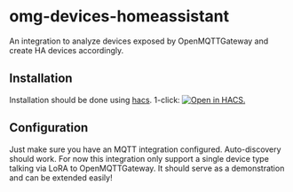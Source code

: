 # omg-devices-homeassistant

An integration to analyze devices exposed by OpenMQTTGateway and create HA devices accordingly.

## Installation

Installation should be done using [hacs](https://hacs.xyz/).
1-click: [![Open in HACS.](https://my.home-assistant.io/badges/hacs_repository.svg)](https://my.home-assistant.io/redirect/hacs_repository/?owner=kamaradclimber&repository=omg-devices-homeassistant&category=integration)

## Configuration

Just make sure you have an MQTT integration configured. Auto-discovery should work.
For now this integration only support a single device type talking via LoRA to OpenMQTTGateway. It should serve as a demonstration and can be extended easily!
